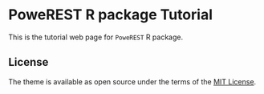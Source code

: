 # PoweREST R package Tutorial

This is the tutorial web page for `PoweREST` R package.

## License

The theme is available as open source under the terms of the [MIT License](./LICENSE.md).
